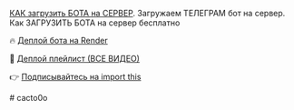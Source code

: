 [КАК загрузить БОТА на СЕРВЕР](https://youtu.be/XoVpmtJV_FU). Загружаем ТЕЛЕГРАМ бот на сервер. Как ЗАГРУЗИТЬ БОТА на сервер бесплатно

🔥 [Деплой бота на Render](https://youtu.be/E55rxW4pShg)

📗 [Деплой плейлист (ВСЕ ВИДЕО)](https://www.youtube.com/playlist?list=PLlBb5lIFGTzKhKkhDuB5N_HMTHe2jyB1T)

👉 [Подписывайтесь на import this](https://www.youtube.com/channel/UCYspuehThql30psLWg3c-fA?sub_confirmation=1)

#   c a c t o 0 o  
 